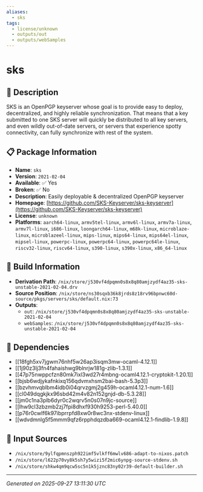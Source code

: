 ```yaml
---
aliases:
  - sks
tags:
  - license/unknown
  - outputs/out
  - outputs/webSamples
---
```


# sks

## 📝 Description

SKS is an OpenPGP keyserver whose goal is to provide easy to deploy,
decentralized, and highly reliable synchronization. That means that a key
submitted to one SKS server will quickly be distributed to all key
servers, and even wildly out-of-date servers, or servers that experience
spotty connectivity, can fully synchronize with rest of the system.


## 📋 Package Information

- **Name**: `sks`
- **Version**: `2021-02-04`
- **Available**: ✅ Yes
- **Broken**: ✅ No
- **Description**: Easily deployable & decentralized OpenPGP keyserver
- **Homepage**: [https://github.com/SKS-Keyserver/sks-keyserver](https://github.com/SKS-Keyserver/sks-keyserver)
- **License**: `unknown`
- **Platforms**: `aarch64-linux`, `armv5tel-linux`, `armv6l-linux`, `armv7a-linux`, `armv7l-linux`, `i686-linux`, `loongarch64-linux`, `m68k-linux`, `microblaze-linux`, `microblazeel-linux`, `mips-linux`, `mips64-linux`, `mips64el-linux`, `mipsel-linux`, `powerpc-linux`, `powerpc64-linux`, `powerpc64le-linux`, `riscv32-linux`, `riscv64-linux`, `s390-linux`, `s390x-linux`, `x86_64-linux`

## 🔧 Build Information

- **Derivation Path**: `/nix/store/j530vf4dpqmn0s8x8q80amjzydf4az35-sks-unstable-2021-02-04.drv`
- **Source Position**: `/nix/store/ns30sqxb36k8jrds8z18rv96bpnwc60d-source/pkgs/servers/sks/default.nix:73`
- **Outputs**:
  - `out`:  `/nix/store/j530vf4dpqmn0s8x8q80amjzydf4az35-sks-unstable-2021-02-04`
  - `webSamples`:  `/nix/store/j530vf4dpqmn0s8x8q80amjzydf4az35-sks-unstable-2021-02-04`

## 🔗 Dependencies

- [[18fgh5xv7jgwm76nhf5w26ap3isqm3mw-ocaml-4.12.1]]
- [[1j90z3lj3fn4fahaishwg9blnrjw181g-zlib-1.3.1]]
- [[47p75nwppcfzn80mk7ixl3wd27r4mbng-ocaml4.12.1-cryptokit-1.20.1]]
- [[bjsb6wdjykafnkixq156qdvmxhsm2bai-bash-5.3p3]]
- [[bzvhmvqblbm4idb0i04qrvzgmj2g459h-ocaml4.12.1-num-1.6]]
- [[cl049dqgkjkx96sbd42m4v82n152gnjd-db-5.3.28]]
- [[jm0c1na3plb6dyr0c2wqrv5n0s07n9jc-source]]
- [[lhw9cl3zbzmb2zj7fpi8dhxf930h9253-perl-5.40.0]]
- [[p76r0cwlf6k97ibprrpfd8xw0r8wc3nx-stdenv-linux]]
- [[wdvdmnlg5f5mmm9qfz6rpphdqzdba669-ocaml4.12.1-findlib-1.9.8]]

## 📁 Input Sources

- `/nix/store/9ylfqpmnszph922imf5vlkff6mwlv686-adapt-to-nixos.patch`
- `/nix/store/l622p70vy8k5sh7y5wizi5f2mic6ynpg-source-stdenv.sh`
- `/nix/store/shkw4qm9qcw5sc5n1k5jznc83ny02r39-default-builder.sh`

---
*Generated on 2025-09-27 13:11:30 UTC*

